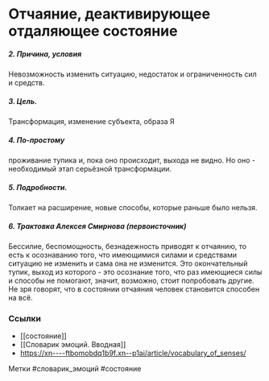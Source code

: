 #  Отчаяние, деактивирующее отдаляющее состояние

##### 2. Причина, условия
Невозможность изменить ситуацию, недостаток и ограниченность сил и средств.

##### 3. Цель.
Трансформация, изменение субъекта, образа Я

##### 4. По-простому
проживание тупика и, пока оно происходит, выхода не видно. Но оно - необходимый этап серьёзной трансформации.

##### 5. Подробности.
Толкает на расширение, новые способы, которые раньше было нельзя.

##### 6. Трактовка Алексея Смирнова (первоисточник)
Бессилие, беспомощность, безнадежность приводят к отчаянию, то есть к осознаванию того, что имеющимися силами и средствами ситуацию не изменить и сама она не изменится. 
Это окончательный тупик, выход из которого  - это осознание того, что раз имеющиеся силы и способы не помогают, значит, возможно, стоит попробовать другие. Не зря говорят, что в состоянии отчаяния человек становится способен на всё.


### Ссылки
- [[состояние]]
- [[Словарик эмоций. Вводная]]
- https://xn----ftbomobdq1b9f.xn--p1ai/article/vocabulary_of_senses/


Метки #словарик_эмоций #состояние

